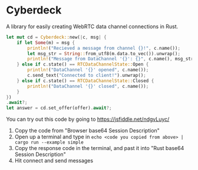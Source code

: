 # Cyberdeck
A library for easily creating WebRTC data channel connections in Rust.

```rust
let mut cd = Cyberdeck::new(|c, msg| {
    if let Some(m) = msg {
        println!("Recieved a message from channel {}!", c.name());
        let msg_str = String::from_utf8(m.data.to_vec()).unwrap();
        println!("Message from DataChannel '{}': {}", c.name(), msg_str);
    } else if c.state() == RTCDataChannelState::Open {
        println!("DataChannel '{}' opened", c.name());
        c.send_text("Connected to client!").unwrap();
    } else if c.state() == RTCDataChannelState::Closed {
        println!("DataChannel '{}' closed", c.name());
    }
})
.await?;
let answer = cd.set_offer(offer).await?;
```

You can try out this code by going to https://jsfiddle.net/ndgvLuyc/

1. Copy the code from "Browser base64 Session Description"
2. Open up a terminal and type in `echo <code you copied from above> | cargo run --example simple`
3. Copy the response code in the terminal, and past it into "Rust base64 Session Description"
4. Hit connect and send messages
